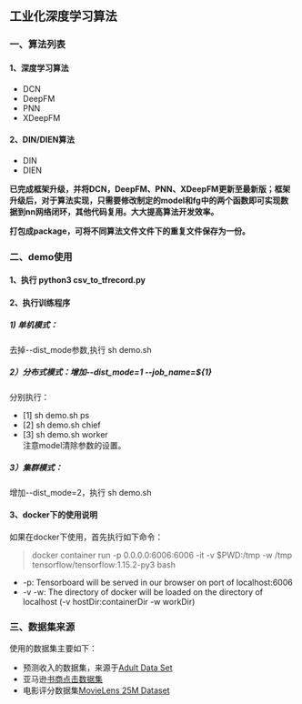 ## 工业化深度学习算法

### 一、算法列表

#### 1、深度学习算法
* DCN
* DeepFM
* PNN
* XDeepFM

#### 2、DIN/DIEN算法
* DIN 
* DIEN

**已完成框架升级，并将DCN，DeepFM、PNN、XDeepFM更新至最新版；框架升级后，对于算法实现，只需要修改制定的model和fg中的两个函数即可实现数据到nn网络闭环，其他代码复用。大大提高算法开发效率。**

**打包成package，可将不同算法文件文件下的重复文件保存为一份。**

### 二、demo使用
#### 1、执行 python3 csv_to_tfrecord.py
#### 2、执行训练程序 
##### 1) 单机模式：
去掉--dist_mode参数,执行 sh demo.sh 
##### 2）分布式模式：增加--dist_mode=1 --job_name=${1}    
分别执行：
* [1] sh demo.sh ps
* [2] sh demo.sh chief
* [3] sh demo.sh worker    
注意model清除参数的设置。
##### 3）集群模式：
增加--dist_mode=2，执行 sh demo.sh 

#### 3、docker下的使用说明


如果在docker下使用，首先执行如下命令：

> docker container run -p 0.0.0.0:6006:6006 -it -v $PWD:/tmp -w /tmp tensorflow/tensorflow:1.15.2-py3 bash

* -p: Tensorboard will be served in our browser on port of localhost:6006
* -v -w: The directory of docker will be loaded on the directory of localhost (-v hostDir:containerDir -w workDir)


### 三、数据集来源

使用的数据集主要如下：

* 预测收入的数据集，来源于[Adult Data Set](https://archive.ics.uci.edu/ml/datasets/adult)
* 亚马逊[书商点击数据集](https://github.com/mouna99/dien/blob/master/data.tar.gz)
* 电影评分数据集[MovieLens 25M Dataset](https://grouplens.org/datasets/movielens/25m/)
